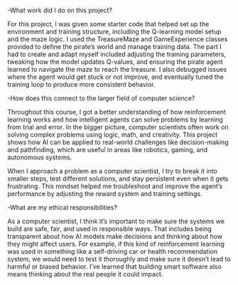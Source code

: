 -What work did I do on this project?

For this project, I was given some starter code that helped set up the environment and training structure, including the Q-learning model setup and the maze logic. I used the TreasureMaze and GameExperience classes provided to define the pirate’s world and manage training data. The part I had to create and adapt myself included adjusting the training parameters, tweaking how the model updates Q-values, and ensuring the pirate agent learned to navigate the maze to reach the treasure. I also debugged issues where the agent would get stuck or not improve, and eventually tuned the training loop to produce more consistent behavior.

-How does this connect to the larger field of computer science?

Throughout this course, I got a better understanding of how reinforcement learning works and how intelligent agents can solve problems by learning from trial and error. In the bigger picture, computer scientists often work on solving complex problems using logic, math, and creativity. This project shows how AI can be applied to real-world challenges like decision-making and pathfinding, which are useful in areas like robotics, gaming, and autonomous systems.

When I approach a problem as a computer scientist, I try to break it into smaller steps, test different solutions, and stay persistent even when it gets frustrating. This mindset helped me troubleshoot and improve the agent’s performance by adjusting the reward system and training settings.

-What are my ethical responsibilities?

As a computer scientist, I think it’s important to make sure the systems we build are safe, fair, and used in responsible ways. That includes being transparent about how AI models make decisions and thinking about how they might affect users. For example, if this kind of reinforcement learning was used in something like a self-driving car or health recommendation system, we would need to test it thoroughly and make sure it doesn’t lead to harmful or biased behavior. I’ve learned that building smart software also means thinking about the real people it could impact.
